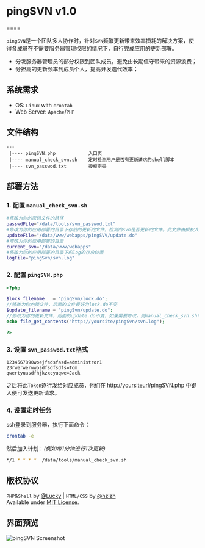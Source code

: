 # pingSVN v1.0
====

`pingSVN`是一个团队多人协作时，针对`SVN`频繁更新带来效率损耗的解决方案，使得各成员在不需要服务器管理权限的情况下，自行完成应用的更新部署。  

* 分发服务器管理员的部分权限到团队成员，避免由长期值守带来的资源浪费；
* 分担高的更新频率到成员个人，提高开发迭代效率；

## 系统需求
* OS: `Linux` with `crontab`  
* Web Server: `Apache`/`PHP`  

## 文件结构
    --- 
     |---- pingSVN.php            入口页    
     |---- manual_check_svn.sh    定时检测用户是否有更新请求的shell脚本                
     |---- svn_passwod.txt        授权密码

## 部署方法

### 1. 配置 `manual_check_svn.sh`  

```sh
#修改为你的密码文件的路径
passwdFile="/data/tools/svn_passwod.txt"
#修改为你的应用部署的目录下存放的更新的文件，检测的svn是否更新的文件。此文件由授权人在update_svn.php产生。update.do最好不修改
updateFile="/data/www/webapps/pingSVV/update.do"
#修改为你的应用部署的目录
current_svn="/data/www/webapps"
#修改为你的应用部署的目录下的log的存放位置
logFile="pingSvn/svn.log"
```

### 2. 配置 `pingSVN.php`

```php
<?php

$lock_filename   = "pingSvn/lock.do";
//修改为你的锁文件，后面的文件最好为lock.do不变
$update_filename = "pingSvn/update.do";
//修改为你的更新文件，后面的update.do不变，如果需要修改，则manual_check_svn.sh中的update.do需要修改为一致的名称
echo file_get_contents("http://yoursite/pingSvn/svn.log");

?>
```

### 3. 设置 `svn_passwod.txt`格式

    1234567890woejfsdsfasd=administror1
    23rwerwerwwosdfsdfsdfs=Tom
    qwertyuasdfhjkzxcyuqwe=Jack
    
之后将此`Token`逐行发给对应成员，他们在 [http://yoursiteurl/pingSVN.php](http://yoursiteurl/pingSVN.php) 中键入便可发送更新请求。

### 4. 设置定时任务

ssh登录到服务器，执行下面命令：

```sh
crontab -e
```

然后加入计划：*(例如每1分钟进行1次更新)*  

```sh
*/1 * * * *  /data/tools/manual_check_svn.sh
```

## 版权协议

`PHP`&`Shell` by [@Lucky](https://twitter.com/lucky9805) | `HTML/CSS` by [@hzlzh](https://twitter.com/hzlzh)  
Available under [MIT License](http://rem.mit-license.org "MIT License").

## 界面预览

![pingSVN Screenshot](https://raw.github.com/hzlzh/pingSVN/master/screenshot.png)